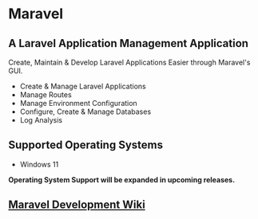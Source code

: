 # Maravel
## A Laravel Application Management Application

Create, Maintain & Develop Laravel Applications Easier through Maravel's GUI.

- Create & Manage Laravel Applications
- Manage Routes
- Manage Environment Configuration
- Configure, Create & Manage Databases
- Log Analysis


## Supported Operating Systems

- Windows 11

**Operating System Support will be expanded in upcoming releases.**

## [Maravel Development Wiki](https://github.com/phendron/Maravel/wiki)
